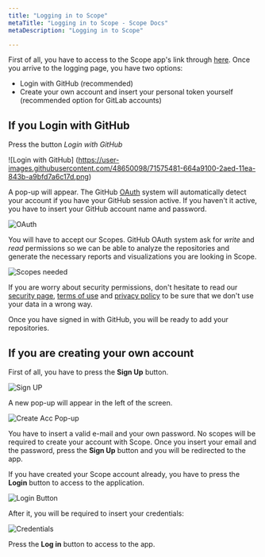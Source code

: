 ```yaml
---
title: "Logging in to Scope"
metaTitle: "Logging in to Scope - Scope Docs"
metaDescription: "Logging in to Scope"

---
```


First of all, you have to access to the Scope app's link through [here](https://app.scope.ink "here"). Once you arrive to the logging page, you have two options:

- Login with GitHub (recommended)
- Create your own account and insert your personal token yourself (recommended option for GitLab accounts)

## If you Login with GitHub

Press the button *Login with GitHub*

![Login with GitHub] (https://user-images.githubusercontent.com/48650098/71575481-664a9100-2aed-11ea-843b-a9bfd7a6c17d.png)

A pop-up will appear. The GitHub [OAuth](https://developer.github.com/apps/building-oauth-apps/authorizing-oauth-apps/ "OAuth") system will automatically detect your account if you have your GitHub session active. If you haven't it active, you have to insert your GitHub account name and password.

![OAuth](https://user-images.githubusercontent.com/48650098/71575431-356a5c00-2aed-11ea-9f96-fe3135b3cd2e.PNG)

You will have to accept our Scopes. GitHub OAuth system ask for *write* and *read* permissions so we can be able to analyze the repositories and generate the necessary reports and visualizations you are looking in Scope.

![Scopes needed](https://user-images.githubusercontent.com/48650098/71575433-369b8900-2aed-11ea-8844-62f94a08dc44.PNG)

If you are worry about security permissions, don't hesitate to read our [security page](https://docs.scope.ink/introduction/7-security "security page"), [terms of use](https://scope.ink/terms "terms of use") and [privacy policy](https://scope.ink/terms "privacy policy") to be sure that we don't use your data in a wrong way. 

Once you have signed in with GitHub, you will be ready to add your repositories.

## If you are creating your own account

First of all, you have to press the **Sign Up** button.

![Sign UP](https://user-images.githubusercontent.com/48650098/71575785-875fb180-2aee-11ea-9a2a-e33c055fe2f6.png)

A new pop-up will appear in the left of the screen. 

![Create Acc Pop-up](https://user-images.githubusercontent.com/48650098/71575821-a3fbe980-2aee-11ea-8ee8-6909933161f5.png)

You have to insert a valid e-mail and your own password. No scopes will be required to create your account with Scope. Once you insert your email and the password, press the **Sign Up** button and you will be redirected to the app.

If you have created your Scope account already, you have to press the **Login** button to access to the application.

![Login Button](https://user-images.githubusercontent.com/48650098/71575918-f50bdd80-2aee-11ea-9a98-27c56c94c031.png)

After it, you will be required to insert your credentials:

![Credentials](https://user-images.githubusercontent.com/48650098/71575939-0fde5200-2aef-11ea-9b6c-0ba2ede3bdf9.png)

Press the **Log in** button to access to the app.


